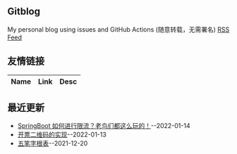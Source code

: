 ## Gitblog
My personal blog using issues and GitHub Actions (随意转载，无需署名)
[RSS Feed](https://raw.githubusercontent.com/stormzhai/gitblog/master/feed.xml)
## 友情链接
| Name | Link | Desc | 
 | ---- | ---- | ---- |
## 最近更新
- [SpringBoot 如何进行限流？老鸟们都这么玩的！](https://github.com/stormzhai/gitblog/issues/3)--2022-01-14
- [开票二维码的实现](https://github.com/stormzhai/gitblog/issues/2)--2022-01-13
- [五笔字根表](https://github.com/stormzhai/gitblog/issues/1)--2021-12-20
